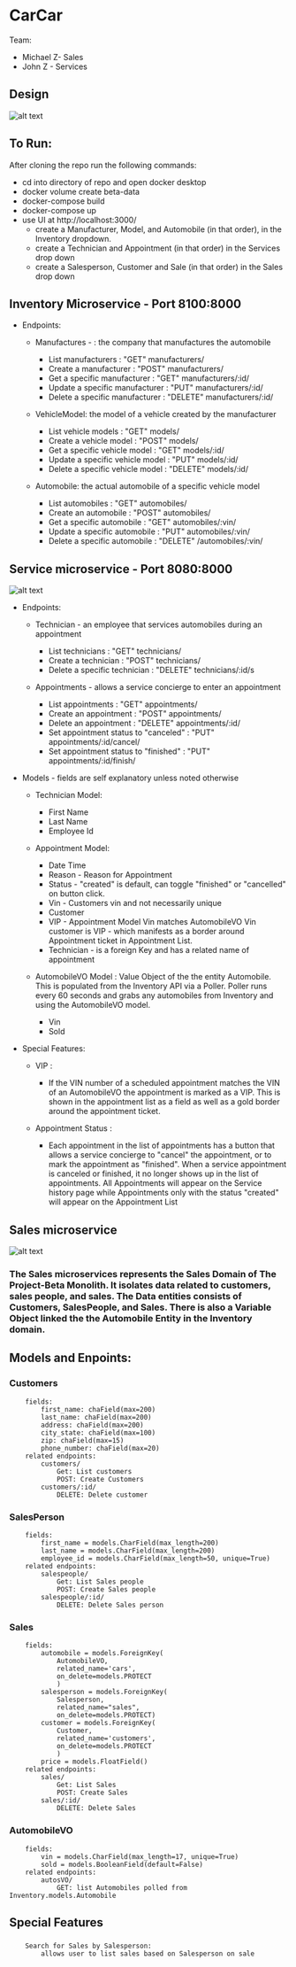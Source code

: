 # CarCar

Team:

* Michael Z- Sales
* John Z - Services

## Design
![alt text](/img/projectDiagram.png "Project overview")

## To Run:
After cloning the repo run the following commands:
- cd into directory of repo and open docker desktop
- docker volume create beta-data
- docker-compose build
- docker-compose up
- use UI at http://localhost:3000/
    - create a Manufacturer, Model, and Automobile (in that order), in the Inventory dropdown.
    - create a Technician and Appointment (in that order) in the Services drop down
    - create a Salesperson, Customer and Sale (in that order) in the Sales drop down




## Inventory Microservice - Port 8100:8000

- Endpoints:

    + Manufactures - : the company that manufactures the automobile
        - List manufacturers : "GET"  manufacturers/
        - Create a manufacturer : "POST"  manufacturers/
        - Get a specific manufacturer : "GET"  manufacturers/:id/
        - Update a specific manufacturer : "PUT"  manufacturers/:id/
        - Delete a specific manufacturer : "DELETE"  manufacturers/:id/

    + VehicleModel: the model of a vehicle created by the manufacturer
        - List vehicle models : "GET"  models/
        - Create a vehicle model : "POST"  models/
        - Get a specific vehicle model : "GET"  models/:id/
        - Update a specific vehicle model : "PUT"  models/:id/
        - Delete a specific vehicle model : "DELETE"  models/:id/

    + Automobile: the actual automobile of a specific vehicle model
        - List automobiles : "GET"  automobiles/
        - Create an automobile : "POST"  automobiles/
        - Get a specific automobile : "GET"  automobiles/:vin/
        - Update a specific automobile : "PUT"  automobiles/:vin/
        - Delete a specific automobile : "DELETE"  /automobiles/:vin/



## Service microservice - Port 8080:8000
![alt text](/img/serviceDiagram.png "Project overview")
- Endpoints:
    + Technician -  an employee that services automobiles during an appointment
        - List technicians : "GET"  technicians/
        - Create a technician	: "POST"  technicians/
        - Delete a specific technician : "DELETE"  technicians/:id/s

    + Appointments - allows a service concierge to enter an appointment
        - List appointments : "GET"  appointments/
        - Create an appointment : "POST"  appointments/
        - Delete an appointment : "DELETE"  appointments/:id/
        - Set appointment status to "canceled" : "PUT"  appointments/:id/cancel/
        - Set appointment status to "finished" : "PUT"  appointments/:id/finish/

- Models - fields are self explanatory unless noted otherwise
    + Technician Model:
        - First Name
        - Last Name
        - Employee Id

    + Appointment Model:
        - Date Time
        - Reason - Reason for Appointment
        - Status - "created" is default, can toggle "finished" or "cancelled" on button click.
        - Vin - Customers vin and not necessarily unique
        - Customer
        - VIP - Appointment Model Vin matches AutomobileVO Vin customer is VIP - which manifests as a border around Appointment    ticket in Appointment List.
        - Technician - is a foreign Key and has a related name of appointment

    + AutomobileVO Model : Value Object of the the entity Automobile.  This is populated from the Inventory API via a Poller.  Poller runs every 60 seconds and grabs any automobiles from Inventory and using the AutomobileVO model.
        - Vin
        - Sold

- Special Features:

    + VIP :

        - If the VIN number of a scheduled appointment matches the VIN of an AutomobileVO the appointment is marked as a VIP.  This is shown in the appointment list as a field as well as a gold border around the appointment ticket.

    + Appointment Status :

        - Each appointment in the list of appointments has a button that allows a service concierge to "cancel" the appointment, or to mark the appointment as "finished". When a service appointment is canceled or finished, it no longer shows up in the list of appointments.  All Appointments will appear on the Service history page while Appointments only with the status "created" will appear on the Appointment List





## Sales microservice
![alt text](/img/salesDiagram.png "Project overview")

### The Sales microservices represents the Sales Domain of The Project-Beta Monolith.  It isolates data related to customers, sales people, and sales.  The Data entities consists of Customers, SalesPeople, and Sales.  There is also a Variable Object linked the the Automobile Entity in the Inventory domain.

##  Models and Enpoints:
### Customers
        fields:
            first_name: chaField(max=200)
            last_name: chaField(max=200)
            address: chaField(max=200)
            city_state: chaField(max=100)
            zip: chaField(max=15)
            phone_number: chaField(max=20)
        related endpoints:
            customers/
                Get: List customers
                POST: Create Customers
            customers/:id/
                DELETE: Delete customer
### SalesPerson
        fields:
            first_name = models.CharField(max_length=200)
            last_name = models.CharField(max_length=200)
            employee_id = models.CharField(max_length=50, unique=True)
        related endpoints:
            salespeople/
                Get: List Sales people
                POST: Create Sales people
            salespeople/:id/
                DELETE: Delete Sales person
### Sales
        fields:
            automobile = models.ForeignKey(
                AutomobileVO,
                related_name='cars',
                on_delete=models.PROTECT
                )
            salesperson = models.ForeignKey(
                Salesperson,
                related_name="sales",
                on_delete=models.PROTECT)
            customer = models.ForeignKey(
                Customer,
                related_name='customers',
                on_delete=models.PROTECT
                )
            price = models.FloatField()
        related endpoints:
            sales/
                Get: List Sales
                POST: Create Sales
            sales/:id/
                DELETE: Delete Sales
### AutomobileVO
        fields:
            vin = models.CharField(max_length=17, unique=True)
            sold = models.BooleanField(default=False)
        related endpoints:
            autosVO/
                GET: list Automobiles polled from Inventory.models.Automobile
## Special Features
###
        Search for Sales by Salesperson:
            allows user to list sales based on Salesperson on sale
